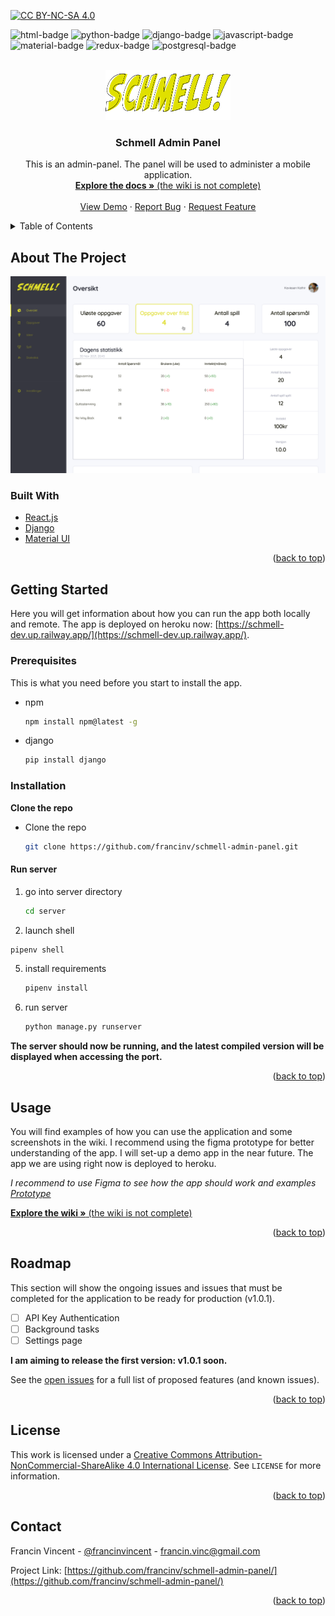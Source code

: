 <div id="top"></div>

[![CC BY-NC-SA 4.0][cc-by-nc-sa-image]][cc-by-nc-sa]

![html-badge]
![python-badge]
![django-badge]
![javascript-badge]
![material-badge]
![redux-badge]
![postgresql-badge]

<!-- PROJECT LOGO -->
<br />
<div align="center">
  <a href="https://github.com/francinv/schmell-admin-panel/">
    <img src="docs/img/assetlogo.png" alt="Logo" width="200" height="80">
  </a>

<h3 align="center">Schmell Admin Panel</h3>

  <p align="center">
    This is an admin-panel. The panel will be used to administer a mobile application. 
    <br />
    <a href="https://github.com/francinv/schmell-admin-panel/wiki"><strong>Explore the docs »</strong> (the wiki is not complete) </a>
    <br />
    <br />
    <a href="https://www.figma.com/proto/JRefmkvvkehRxD8ErPDeIx/Admin-Web-APP?node-id=4%3A80&scaling=min-zoom&page-id=0%3A1&starting-point-node-id=4%3A80">View Demo</a>
    ·
    <a href="https://github.com/francinv/schmell-admin-panel/issues">Report Bug</a>
    ·
    <a href="https://github.com/francinv/schmell-admin-panel/issues">Request Feature</a>
  </p>
</div>



<!-- TABLE OF CONTENTS -->
<details>
  <summary>Table of Contents</summary>
  <ol>
    <li>
      <a href="#about-the-project">About The Project</a>
      <ul>
        <li><a href="#built-with">Built With</a></li>
      </ul>
    </li>
    <li>
      <a href="#getting-started">Getting Started</a>
      <ul>
        <li><a href="#prerequisites">Prerequisites</a></li>
        <li><a href="#installation">Installation</a></li>
      </ul>
    </li>
    <li><a href="#usage">Usage</a></li>
    <li><a href="#roadmap">Roadmap</a></li>
    <li><a href="#contact">Contact</a></li>
    <li><a href="#license">License</a></li>
  </ol>
</details>



<!-- ABOUT THE PROJECT -->
## About The Project

[![Product Name Screen Shot][product-screenshot]](https://www.figma.com/proto/JRefmkvvkehRxD8ErPDeIx/Admin-Web-APP?node-id=4%3A80&scaling=min-zoom&page-id=0%3A1&starting-point-node-id=4%3A80)

### Built With

* [React.js](https://reactjs.org/)
* [Django](https://www.djangoproject.com/)
* [Material UI](https://mui.com/)

<p align="right">(<a href="#top">back to top</a>)</p>



<!-- GETTING STARTED -->
## Getting Started

Here you will get information about how you can run the app both locally and remote. The app is deployed on heroku now: [https://schmell-dev.up.railway.app/](https://schmell-dev.up.railway.app/). 

### Prerequisites

This is what you need before you start to install the app.
* npm
  ```sh
  npm install npm@latest -g
  ```
* django
  ```sh
  pip install django
  ```


### Installation

**Clone the repo**
* Clone the repo
   ```sh
   git clone https://github.com/francinv/schmell-admin-panel.git
   ```
#### Run server
1. go into server directory
    ```sh
    cd server
    ```
2. launch shell
  ```sh
  pipenv shell
  ```
5. install requirements
    ```sh
    pipenv install
    ```
3. run server
    ```sh
    python manage.py runserver
    ```

**The server should now be running, and the latest compiled version will be displayed when accessing the port.**

<p align="right">(<a href="#top">back to top</a>)</p>


<!-- USAGE EXAMPLES -->
## Usage

You will find examples of how you can use the application and some screenshots in the wiki. I recommend using the figma prototype for better understanding of the app. I will set-up a demo app in the near future. The app we are using right now is deployed to heroku. 

_I recommend to use Figma to see how the app should work and examples [Prototype](https://www.figma.com/proto/JRefmkvvkehRxD8ErPDeIx/Admin-Web-APP?node-id=4%3A80&scaling=min-zoom&page-id=0%3A1&starting-point-node-id=4%3A80)_

<a href="https://github.com/francinv/schmell-admin-panel/wiki"><strong>Explore the wiki »</strong> (the wiki is not complete) </a>
<p align="right">(<a href="#top">back to top</a>)</p>

<!-- ROADMAP -->
## Roadmap
This section will show the ongoing issues and issues that must be completed for the application to be ready for production (v1.0.1).

- [ ] API Key Authentication
- [ ] Background tasks
- [ ] Settings page

**I am aiming to release the first version: v1.0.1 soon.** 

See the [open issues](https://github.com/francinv/schmell-admin-panel/issues) for a full list of proposed features (and known issues).

<p align="right">(<a href="#top">back to top</a>)</p>

<!-- LICENSE -->
## License

This work is licensed under a [Creative Commons Attribution-NonCommercial-ShareAlike 4.0 International License][cc-by-nc-sa]. See `LICENSE` for more information.

<p align="right">(<a href="#top">back to top</a>)</p>

<!-- CONTACT -->
## Contact

Francin Vincent - [@francinvincent](https://www.facebook.com/francinvincent/) - francin.vinc@gmail.com

Project Link: [https://github.com/francinv/schmell-admin-panel/](https://github.com/francinv/schmell-admin-panel/)

<p align="right">(<a href="#top">back to top</a>)</p>



[product-screenshot]: docs/img/schmelladmin.png
[cc-by-nc-sa]: http://creativecommons.org/licenses/by-nc-sa/4.0/
[cc-by-nc-sa-image]: https://licensebuttons.net/l/by-nc-sa/4.0/88x31.png
[cc-by-nc-sa-shield]: https://img.shields.io/badge/License-CC%20BY--NC--SA%204.0-lightgrey.svg
[html-badge]: https://img.shields.io/badge/HTML5-E34F26?style=for-the-badge&logo=html5&logoColor=white
[python-badge]: https://img.shields.io/badge/Python-3776AB?style=for-the-badge&logo=python&logoColor=white
[django-badge]:https://img.shields.io/badge/Django-092E20?style=for-the-badge&logo=django&logoColor=white
[javascript-badge]: https://img.shields.io/badge/JavaScript-F7DF1E?style=for-the-badge&logo=javascript&logoColor=black
[material-badge]: https://img.shields.io/badge/Material--UI-0081CB?style=for-the-badge&logo=material-ui&logoColor=white
[redux-badge]: https://img.shields.io/badge/Redux-593D88?style=for-the-badge&logo=redux&logoColor=white
[postgresql-badge]: https://img.shields.io/badge/PostgreSQL-316192?style=for-the-badge&logo=postgresql&logoColor=white
